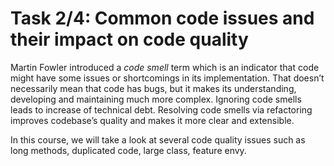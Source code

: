 # Task 2/4: Common code issues and their impact on code quality

Martin Fowler introduced a *code smell* term which is an indicator that code might have some issues or shortcomings 
in its implementation. That doesn’t necessarily mean that code has bugs, but it makes its understanding, 
developing and maintaining much more complex. Ignoring code smells leads to increase of technical debt. 
Resolving code smells via refactoring improves codebase’s quality and makes it more clear and extensible.

In this course, we will take a look at several code quality issues such as long methods, duplicated code, 
large class, feature envy.
